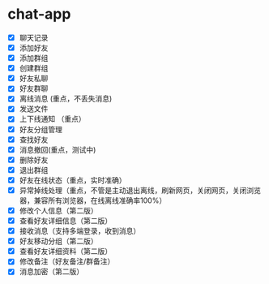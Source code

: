 # chat-app
- [x] 聊天记录
- [x] 添加好友
- [x] 添加群组
- [x] 创建群组
- [x] 好友私聊
- [x] 好友群聊
- [x] 离线消息 (重点，不丢失消息)
- [x] 发送文件
- [x] 上下线通知 （重点）
- [x] 好友分组管理
- [x] 查找好友
- [x] 消息撤回(重点，测试中)
- [x] 删除好友
- [x] 退出群组
- [x] 好友在线状态（重点，实时准确）
- [x] 异常掉线处理（重点，不管是主动退出离线，刷新网页，关闭网页，关闭浏览器，兼容所有浏览器，在线离线准确率100%）
- [x] 修改个人信息（第二版）
- [x] 查看好友详细信息（第二版）
- [x] 接收消息（支持多端登录，收到消息）
- [x] 好友移动分组（第二版）
- [x] 查看好友详细资料（第二版）
- [x] 修改备注（好友备注/群备注）
- [x] 消息加密（第二版）
